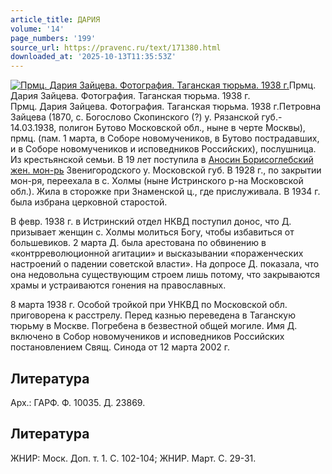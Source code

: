 ```yaml
---
article_title: ДАРИЯ
volume: '14'
page_numbers: '199'
source_url: https://pravenc.ru/text/171380.html
downloaded_at: '2025-10-13T11:35:53Z'
---
```


[![Прмц. Дария Зайцева. Фотография. Таганская тюрьма. 1938 г.](https://pravenc.ru/data/404/478/1234/i200.jpg "Кликните для увеличения картинки")](https://pravenc.ru/data/404/478/1234/i400.jpg)Прмц. Дария Зайцева. Фотография. Таганская тюрьма. 1938 г.  
Прмц. Дария Зайцева. Фотография. Таганская тюрьма. 1938 г.Петровна Зайцева (1870, с. Богослово Скопинского (?) у. Рязанской губ.- 14.03.1938, полигон Бутово Московской обл., ныне в черте Москвы), прмц. (пам. 1 марта, в Соборе новомучеников, в Бутово пострадавших, и в Соборе новомучеников и исповедников Российских), послушница. Из крестьянской семьи. В 19 лет поступила в [Аносин Борисоглебский жен. мон-рь](<https://pravenc.ru/text/Аносин Борисоглебский жен  мон-рь.html>) Звенигородского у. Московской губ. В 1928 г., по закрытии мон-ря, переехала в с. Холмы (ныне Истринского р-на Московской обл.). Жила в сторожке при Знаменской ц., где прислуживала. В 1934 г. была избрана церковной старостой.

В февр. 1938 г. в Истринский отдел НКВД поступил донос, что Д. призывает женщин с. Холмы молиться Богу, чтобы избавиться от большевиков. 2 марта Д. была арестована по обвинению в «контрреволюционной агитации» и высказывании «пораженческих настроений о падении советской власти». На допросе Д. показала, что она недовольна существующим строем лишь потому, что закрываются храмы и устраиваются гонения на православных.

8 марта 1938 г. Особой тройкой при УНКВД по Московской обл. приговорена к расстрелу. Перед казнью переведена в Таганскую тюрьму в Москве. Погребена в безвестной общей могиле. Имя Д. включено в Собор новомучеников и исповедников Российских постановлением Свящ. Синода от 12 марта 2002 г.

## Литература

Арх.: ГАРФ. Ф. 10035. Д. 23869.

## Литература

ЖНИР: Моск. Доп. т. 1. С. 102-104; ЖНИР. Март. С. 29-31.
